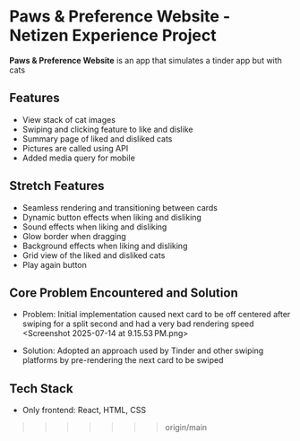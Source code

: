 
# Paws & Preference Website - Netizen Experience Project

**Paws & Preference Website** is an app that simulates a tinder app but with cats 

## Features
- View stack of cat images
- Swiping and clicking feature to like and dislike
- Summary page of liked and disliked cats
- Pictures are called using API
- Added media query for mobile  

## Stretch Features
- Seamless rendering and transitioning between cards 
- Dynamic button effects when liking and disliking 
- Sound effects when liking and disliking 
- Glow border when dragging 
- Background effects when liking and disliking 
- Grid view of the liked and disliked cats 
- Play again button

## Core Problem Encountered and Solution
- Problem: Initial implementation caused next card to be off centered after swiping for a split second and had a very bad rendering speed
<Screenshot 2025-07-14 at 9.15.53 PM.png>

- Solution: Adopted an approach used by Tinder and other swiping platforms by pre-rendering the next card to be swiped 

## Tech Stack
- Only frontend: React, HTML, CSS 


>>>>>>> origin/main

